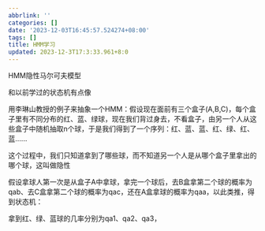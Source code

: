 ```yaml
---
abbrlink: ''
categories: []
date: '2023-12-03T16:45:57.524274+08:00'
tags: []
title: HMM学习
updated: 2023-12-3T17:3:33.961+8:0
---
```

HMM隐性马尔可夫模型

和以前学过的状态机有点像

用李琳山教授的例子来抽象一个HMM：假设现在面前有三个盒子(A,B,C)，每个盒子里有不同分布的红、蓝、绿球，现在我们背过身去，不看盒子，由另一个人从这些盒子中随机抽取n个球，于是我们得到了一个序列：红、蓝、蓝、红、绿、红、蓝......

这个过程中，我们只知道拿到了哪些球，而不知道另一个人是从哪个盒子里拿出的哪个球，这叫做隐性

假设拿球人第一次是从盒子A中拿球，拿完一个球后，去B盒拿第二个球的概率为qab、去C盒拿第二个球的概率为qac，还在A盒拿球的概率为qaa，以此类推，得到状态机：


拿到红、绿、蓝球的几率分别为qa1、qa2、qa3，
